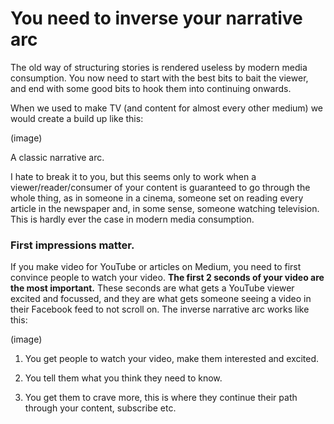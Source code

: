 # You need to inverse your narrative arc
The old way of structuring stories is rendered useless by modern media consumption. You now need to start with the best bits to bait the viewer, and end with some good bits to hook them into continuing onwards.

When we used to make TV (and content for almost every other medium) we would create a build up like this:

(image)

A classic narrative arc.

I hate to break it to you, but this seems only to work when a viewer/reader/consumer of your content is guaranteed to go through the whole thing, as in someone in a cinema, someone set on reading every article in the newspaper and, in some sense, someone watching television. This is hardly ever the case in modern media consumption.

### First impressions matter.
If you make video for YouTube or articles on Medium, you need to first convince people to watch your video. **The first 2 seconds of your video are the most important.** These seconds are what gets a YouTube viewer excited and focussed, and they are what gets someone seeing a video in their Facebook feed to not scroll on.
The inverse narrative arc works like this:

(image)

1. You get people to watch your video, make them interested and excited.

2. You tell them what you think they need to know.

3. You get them to crave more, this is where they continue their path through your content, subscribe etc.
